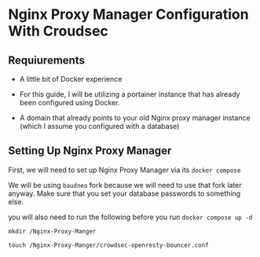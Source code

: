 # Nginx Proxy Manager Configuration With Croudsec

## Requiurements

- A little bit of Docker experience

- For this guide, I will be utilizing a portainer instance that has already been configured using Docker.

- A domain that already points to your old Nginx proxy manager instance (which I assume you configured with a database)

## Setting Up Nginx Proxy Manager

First, we will need to set up Nginx Proxy Manager via its `docker compose`

We will be using `baudneo` fork because we will need to use that fork later anyway. Make sure that you set your database passwords to something else.

you will also need to run the following before you run `docker compose up -d`

```
mkdir /Nginx-Proxy-Manger
```
```
touch /Nginx-Proxy-Manger/crowdsec-openresty-bouncer.conf
```

